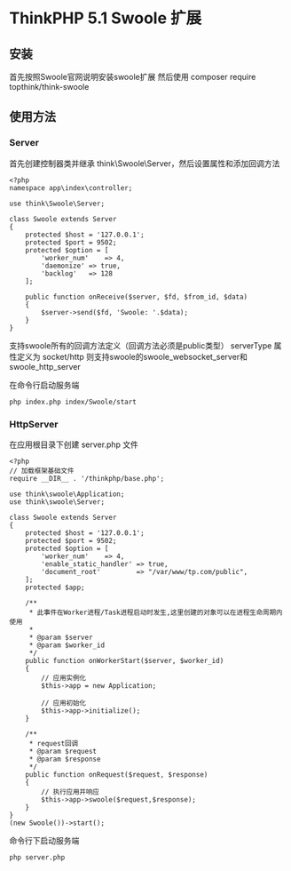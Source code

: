ThinkPHP 5.1 Swoole 扩展
===============

## 安装

首先按照Swoole官网说明安装swoole扩展
然后使用
composer require topthink/think-swoole

## 使用方法

### Server

首先创建控制器类并继承 think\Swoole\Server，然后设置属性和添加回调方法

~~~
<?php
namespace app\index\controller;

use think\Swoole\Server;

class Swoole extends Server
{
	protected $host = '127.0.0.1';
	protected $port = 9502;
	protected $option = [ 
		'worker_num'	=> 4,
		'daemonize'	=> true,
		'backlog'	=> 128
	];

	public function onReceive($server, $fd, $from_id, $data)
	{
		$server->send($fd, 'Swoole: '.$data);
	}
}
~~~

支持swoole所有的回调方法定义（回调方法必须是public类型）
serverType 属性定义为 socket/http 则支持swoole的swoole_websocket_server和swoole_http_server

在命令行启动服务端
~~~
php index.php index/Swoole/start
~~~

### HttpServer

在应用根目录下创建 server.php 文件

~~~
<?php
// 加载框架基础文件
require __DIR__ . '/thinkphp/base.php';

use think\swoole\Application;
use think\swoole\Server;

class Swoole extends Server
{
	protected $host = '127.0.0.1';
	protected $port = 9502;
	protected $option = [ 
		'worker_num'	=> 4,
		'enable_static_handler'	=> true,
		'document_root'         => "/var/www/tp.com/public",
	];
	protected $app;

    /**
     * 此事件在Worker进程/Task进程启动时发生,这里创建的对象可以在进程生命周期内使用
     *
     * @param $server
     * @param $worker_id
     */
    public function onWorkerStart($server, $worker_id)
    {
        // 应用实例化
        $this->app = new Application;

        // 应用初始化
        $this->app->initialize();
    }

    /**
     * request回调
     * @param $request
     * @param $response
     */
    public function onRequest($request, $response)
    {
        // 执行应用并响应
        $this->app->swoole($request,$response);
    }
}
(new Swoole())->start();
~~~

命令行下启动服务端
~~~
php server.php
~~~

